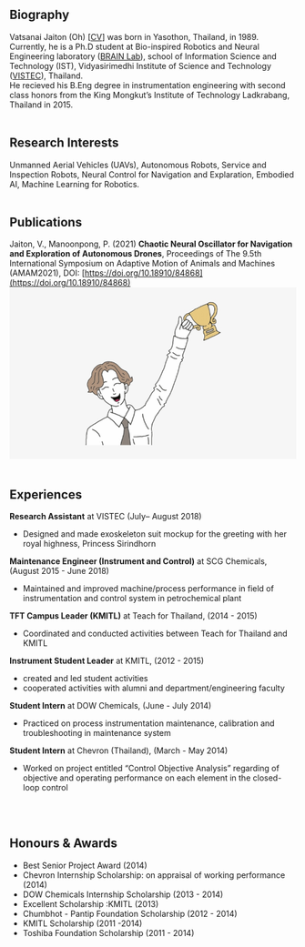 ## Biography

Vatsanai Jaiton (Oh) [[CV](https://drive.google.com/file/d/1_uyaCzcxT1Iy-0fEOOt4W5WOsjRYdz03/view?usp=sharing)] was born in Yasothon, Thailand, in 1989. Currently, he is a Ph.D student at Bio-inspired Robotics and Neural Engineering laboratory ([BRAIN Lab](https://brain.vistec.ac.th/)), school of Information Science and Technology (IST), Vidyasirimedhi Institute of Science and Technology ([VISTEC](https://www.vistec.ac.th/)), Thailand. <br>He recieved his B.Eng degree in instrumentation engineering with second class honors from the King Mongkut’s Institute of Technology Ladkrabang, Thailand in 2015.
<br> 
<br>   

## Research Interests
Unmanned Aerial Vehicles (UAVs), Autonomous Robots, Service and Inspection Robots, Neural Control for Navigation and Explaration, Embodied AI, Machine Learning for Robotics.
<br> 
<br>  

## Publications
Jaiton, V., Manoonpong, P. (2021) **Chaotic Neural Oscillator for Navigation and Exploration of Autonomous Drones**, Proceedings of The 9.5th International Symposium on Adaptive Motion of Animals and Machines (AMAM2021), DOI: [https://doi.org/10.18910/84868](https://doi.org/10.18910/84868)
<img src="./image/success.jpeg">
<br> 
<br>   

## Experiences
**Research Assistant** at VISTEC (July– August 2018)
  - Designed and made exoskeleton suit mockup for the greeting with her royal highness, Princess Sirindhorn 
  
**Maintenance Engineer (Instrument and Control)** at SCG Chemicals, (August 2015 - June 2018)
  - Maintained and improved machine/process performance in field of instrumentation and control system in petrochemical plant  
  
**TFT Campus Leader (KMITL)** at Teach for Thailand, (2014 - 2015)
  - Coordinated and conducted activities between Teach for Thailand and KMITL
  
**Instrument Student Leader** at KMITL, (2012 - 2015)
  - created and led student activities
  - cooperated activities with alumni and department/engineering faculty
  
**Student Intern** at DOW Chemicals, (June - July 2014)
  - Practiced on process instrumentation maintenance, calibration and troubleshooting in maintenance system
  
**Student Intern** at Chevron (Thailand), (March - May 2014)
  - Worked on project entitled “Control Objective Analysis” regarding of objective and operating performance on each element in the closed-loop control 
<br> 
<br>  

## Honours & Awards
- Best Senior Project Award (2014)
- Chevron Internship Scholarship: on appraisal of working performance (2014)
- DOW Chemicals Internship Scholarship (2013 - 2014)
- Excellent Scholarship :KMITL (2013)
- Chumbhot - Pantip Foundation Scholarship (2012 - 2014)
- KMITL Scholarship (2011 -2014)
- Toshiba Foundation Scholarship (2011 - 2014)

 

